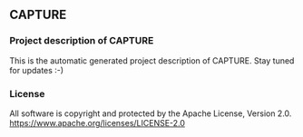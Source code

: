 ## CAPTURE

### Project description of CAPTURE

This is the automatic generated project description of CAPTURE. Stay tuned for updates :-)

### License

All software is copyright and protected by the Apache License, Version 2.0.
https://www.apache.org/licenses/LICENSE-2.0